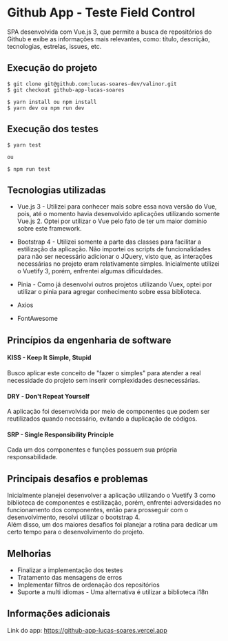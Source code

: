 # Github App - Teste Field Control

SPA desenvolvida com Vue.js 3, que permite a busca de repositórios do Github e exibe as informações mais relevantes, como: título, descrição, tecnologias, estrelas, issues, etc.

## Execução do projeto

```
$ git clone git@github.com:lucas-soares-dev/valinor.git
$ git checkout github-app-lucas-soares

$ yarn install ou npm install
$ yarn dev ou npm run dev
```

## Execução dos testes

```
$ yarn test

ou

$ npm run test
```

## Tecnologias utilizadas

- Vue.js 3 - Utilizei para conhecer mais sobre essa nova versão do Vue, pois, até o momento havia desenvolvido aplicações utilizando somente Vue.js 2. Optei por utilizar o Vue pelo fato de ter um maior domínio sobre este framework.

- Bootstrap 4 - Utilizei somente a parte das classes para facilitar a estilização da aplicação. Não importei os scripts de funcionalidades para não ser necessário adicionar o JQuery, visto que, as interações necessárias no projeto eram relativamente simples. Inicialmente utilizei o Vuetify 3, porém, enfrentei algumas dificuldades.

- Pinia - Como já desenvolvi outros projetos utilizando Vuex, optei por utilizar o pinia para agregar conhecimento sobre essa biblioteca.

- Axios

- FontAwesome

## Princípios da engenharia de software

#### KISS - Keep It Simple, Stupid
Busco aplicar este conceito de "fazer o simples" para atender a real necessidade do projeto sem inserir complexidades desnecessárias.

#### DRY - Don't Repeat Yourself
A aplicação foi desenvolvida por meio de componentes que podem ser reutilizados quando necessário, evitando a duplicação de códigos.

#### SRP - Single Responsibility Principle
Cada um dos componentes e funções possuem sua própria responsabilidade.

## Principais desafios e problemas

Inicialmente planejei desenvolver a aplicação utilizando o Vuetify 3 como biblioteca de componentes e estilização, porém, enfrentei adversidades no funcionamento dos componentes, então para prosseguir com o desenvolvimento, resolvi utilizar o bootstrap 4.<br>
Além disso, um dos maiores desafios foi planejar a rotina para dedicar um certo tempo para o desenvolvimento do projeto.

## Melhorias

- Finalizar a implementação dos testes
- Tratamento das mensagens de erros
- Implementar filtros de ordenação dos repositórios
- Suporte a multi idiomas - Uma alternativa é utilizar a biblioteca i18n

## Informações adicionais

Link do app: https://github-app-lucas-soares.vercel.app